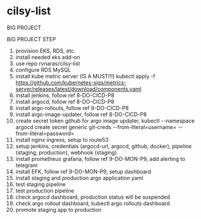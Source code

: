 # cilsy-list
BIG PROJECT

BIG PROJECT STEP

1. provision EKS, RDS, etc.
2. install needed eks add-on
3. use repo rvnaras/cilsy-list
4. configure RDS MySQL
5. install kube metric server (IS A MUST!!!) kubectl apply -f https://github.com/kubernetes-sigs/metrics-server/releases/latest/download/components.yaml
6. install jenkins, follow ref 8-DO-CICD-P8
7. install argocd, follow ref 8-DO-CICD-P8
8. install argo-rollouts, follow ref 8-DO-CICD-P8
9. install argo-image-updater, follow ref 8-DO-CICD-P8
10. create secret token github for argo image updater, kubectl --namespace argocd create secret generic git-creds --from-literal=username=<username> --from-literal=password=<token>
10. install nginx ingress, setup to route53
11. setup jenkins, credentials (argocd-url, argocd, github, docker), pipeline (staging, production), webhook (staging)
12. install prometheus grafana, follow ref 9-DO-MON-P9, add alerting to telegram
13. install EFK, follow ref 9-DO-MON-P9, setup dashboard
14. install staging and production argo application yaml
15. test staging pipeline
16. test production pipeline
17. check argocd dashboard, production status will be suspended
18. check argo rollout dashboard, kubectl argo rollouts dashboard
19. promote staging app to production
